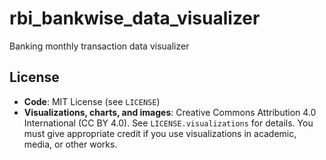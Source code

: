 
# rbi_bankwise_data_visualizer
Banking monthly transaction data visualizer

## License

- **Code**: MIT License (see `LICENSE`)
- **Visualizations, charts, and images**: Creative Commons Attribution 4.0 International (CC BY 4.0). See `LICENSE.visualizations` for details. You must give appropriate credit if you use visualizations in academic, media, or other works.
